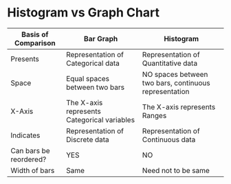 # Histogram vs Graph Chart

<!DOCTYPE html>
<html lang="en">
<head>
  <meta charset="UTF-8">
  <meta name="viewport" content="width=device-width, initial-scale=1.0">
 

</head>
<body>

  <table>
    <thead>
      <tr>
        <th>Basis of Comparison</th>
        <th>Bar Graph</th>
        <th>Histogram</th>
      </tr>
    </thead>
    <tbody>
      <tr>
        <td>Presents</td>
        <td>Representation of Categorical data</td>
        <td>Representation of Quantitative data</td>
      </tr>
      <tr>
        <td>Space</td>
        <td>Equal spaces between two bars</td>
        <td>NO spaces between two bars, continuous representation</td>
      </tr>
      <tr>
        <td>X-Axis</td>
        <td>The X-axis represents Categorical variables</td>
        <td>The X-axis represents Ranges</td>
      </tr>
      <tr>
        <td>Indicates</td>
        <td>Representation of Discrete data</td>
        <td>Representation of Continuous data</td>
      </tr>
      <tr>
        <td>Can bars be reordered?</td>
        <td>YES</td>
        <td>NO</td>
      </tr>
      <tr>
        <td>Width of bars</td>
        <td>Same</td>
        <td>Need not to be same</td>
      </tr>
    </tbody>
  </table>

</body>
</html>


 
